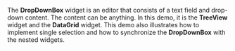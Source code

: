 The **DropDownBox** widget is an editor that consists of a text field and drop-down content. The content can be anything. In this demo, it is the **TreeView** widget and the **DataGrid** widget. This demo also illustrates how to implement single selection and how to synchronize the **DropDownBox** with the nested widgets.